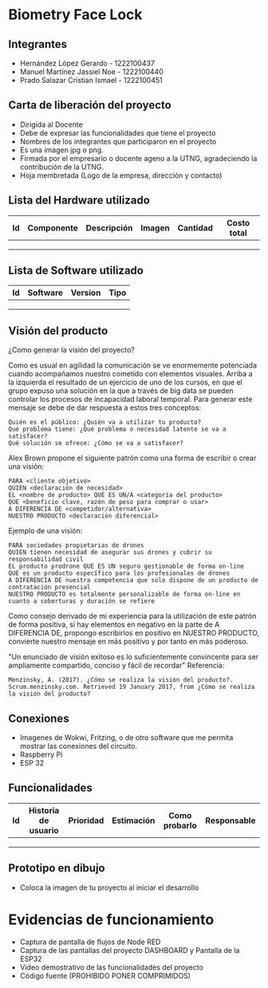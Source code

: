 # Biometry Face Lock 

## Integrantes
- Hernández López Gerardo - 1222100437
- Manuel Martínez Jassiel Noe - 1222100440
- Prado Salazar Cristian Ismael - 1222100451

## Carta de liberación del proyecto
- Dirigida al Docente
- Debe de expresar las funcionalidades que tiene el proyecto
- Nombres de los integrantes que participaron en el proyecto
- Es una imagen jpg o png.
- Firmada por el empresario o docente ageno a la UTNG, agradeciendo la contribución de la UTNG.
- Hoja membretada (Logo de la empresa, dirección y contacto)

## Lista del Hardware utilizado
| Id | Componente | Descripción | Imagen | Cantidad | Costo total |
|----|------------|-------------|--------|----------|-------------|
|    |            |             |        |          |             |
|    |            |             |        |          |             |
|    |            |             |        |          |             |

## Lista de Software utilizado
| Id | Software | Version | Tipo |
|----|----------|---------|------|
|    |          |         |      |
|    |          |         |      |
|    |          |         |      |

## Visión del producto
¿Como generar la visión del proyecto?

Como es usual en agilidad la comunicación se ve enormemente potenciada cuando acompañamos nuestro cometido con elementos visuales. Arriba a la izquierda el resultado de un ejercicio de uno de los cursos, en que el grupo expuso una solución en la que a través de big data se pueden controlar los procesos de incapacidad laboral temporal.
Para generar este mensaje se debe de dar respuesta a estos tres conceptos:

    Quién es el público: ¿Quién va a utilizar tu producto?
    Qué problema tiene: ¿Qué problema o necesidad latente se va a satisfacer?
    Qué solución se ofrece: ¿Cómo se va a satisfacer?

Alex Brown propone el siguiente patrón como una forma de escribir o crear una visión: 

    PARA <cliente objetivo>
    QUIEN <declaración de necesidad>
    EL <nombre de producto> QUE ES UN/A <categoría del producto>
    QUE <beneficio clave, razón de peso para comprar o usar>
    A DIFERENCIA DE <competidor/alternativa>
    NUESTRO PRODUCTO <declaración diferencial>

Ejemplo de una visión:

    PARA sociedades propietarias de drones
    QUIEN tienen necesidad de asegurar sus drones y cubrir su responsabilidad civil
    EL producto prodrone QUE ES UN seguro gestionable de forma on-line
    QUE es un producto específico para los profesionales de drones
    A DIFERENCIA DE nuestra competencia que solo dispone de un producto de contratación presencial
    NUESTRO PRODUCTO es totalmente personalizable de forma on-line en cuanto a coberturas y duración se refiere

Como consejo derivado de mi experiencia para la utilización de este patrón de forma positiva, si hay elementos en negativo en la parte de A DIFERENCIA DE, propongo escribirlos en positivo en NUESTRO PRODUCTO, convierte nuestro mensaje en más positivo y por tanto en más poderoso.

"Un enunciado de visión exitoso
es lo suficientemente convincente
para ser ampliamente compartido,
conciso y fácil de recordar"
Referencia:

    Menzinsky, A. (2017). ¿Cómo se realiza la visión del producto?. Scrum.menzinsky.com. Retrieved 19 January 2017, from ¿Cómo se realiza la visión del producto?


## Conexiones
- Imagenes de Wokwi, Fritzing, o de otro software que me permita mostrar las conexiones del circuito.
- Raspberry Pi
- ESP 32

## Funcionalidades

| Id | Historia de usuario | Prioridad | Estimación | Como probarlo | Responsable |
|----|---------------------|-----------|------------|---------------|-------------|
|    |                     |           |            |               |             |
|    |                     |           |            |               |             |
|    |                     |           |            |               |             |

## Prototipo en dibujo
- Coloca la imagen de tu proyecto al iniciar el desarrollo

# Evidencias de funcionamiento
- Captura de pantalla de flujos de Node RED
- Captura de las pantallas del proyecto DASHBOARD y Pantalla de la ESP32
- Video demostrativo de las funcionalidades del proyecto
- Código fuente (PROHIBIDO PONER COMPRIMIDOS)
